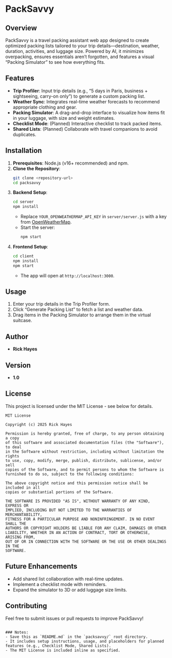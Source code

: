 # PackSavvy

## Overview
PackSavvy is a travel packing assistant web app designed to create optimized packing lists tailored to your trip details—destination, weather, duration, activities, and luggage size. Powered by AI, it minimizes overpacking, ensures essentials aren’t forgotten, and features a visual “Packing Simulator” to see how everything fits.

## Features
- **Trip Profiler**: Input trip details (e.g., “5 days in Paris, business + sightseeing, carry-on only”) to generate a custom packing list.
- **Weather Sync**: Integrates real-time weather forecasts to recommend appropriate clothing and gear.
- **Packing Simulator**: A drag-and-drop interface to visualize how items fit in your luggage, with size and weight estimates.
- **Checklist Mode**: (Planned) Interactive checklist to track packed items.
- **Shared Lists**: (Planned) Collaborate with travel companions to avoid duplicates.

## Installation
1. **Prerequisites**: Node.js (v16+ recommended) and npm.
2. **Clone the Repository**:
   ```bash
   git clone <repository-url>
   cd packsavvy
   ```
3. **Backend Setup**:
   ```bash
   cd server
   npm install
   ```
   - Replace `YOUR_OPENWEATHERMAP_API_KEY` in `server/server.js` with a key from [OpenWeatherMap](https://openweathermap.org/).
   - Start the server:
     ```bash
     npm start
     ```
4. **Frontend Setup**:
   ```bash
   cd client
   npm install
   npm start
   ```
   - The app will open at `http://localhost:3000`.

## Usage
1. Enter your trip details in the Trip Profiler form.
2. Click “Generate Packing List” to fetch a list and weather data.
3. Drag items in the Packing Simulator to arrange them in the virtual suitcase.

## Author
- **Rick Hayes**

## Version
- **1.0**

## License
This project is licensed under the MIT License - see below for details.

```
MIT License

Copyright (c) 2025 Rick Hayes

Permission is hereby granted, free of charge, to any person obtaining a copy
of this software and associated documentation files (the "Software"), to deal
in the Software without restriction, including without limitation the rights
to use, copy, modify, merge, publish, distribute, sublicense, and/or sell
copies of the Software, and to permit persons to whom the Software is
furnished to do so, subject to the following conditions:

The above copyright notice and this permission notice shall be included in all
copies or substantial portions of the Software.

THE SOFTWARE IS PROVIDED "AS IS", WITHOUT WARRANTY OF ANY KIND, EXPRESS OR
IMPLIED, INCLUDING BUT NOT LIMITED TO THE WARRANTIES OF MERCHANTABILITY,
FITNESS FOR A PARTICULAR PURPOSE AND NONINFRINGEMENT. IN NO EVENT SHALL THE
AUTHORS OR COPYRIGHT HOLDERS BE LIABLE FOR ANY CLAIM, DAMAGES OR OTHER
LIABILITY, WHETHER IN AN ACTION OF CONTRACT, TORT OR OTHERWISE, ARISING FROM,
OUT OF OR IN CONNECTION WITH THE SOFTWARE OR THE USE OR OTHER DEALINGS IN THE
SOFTWARE.
```

## Future Enhancements
- Add shared list collaboration with real-time updates.
- Implement a checklist mode with reminders.
- Expand the simulator to 3D or add luggage size limits.

## Contributing
Feel free to submit issues or pull requests to improve PackSavvy!
```

### Notes:
- Save this as `README.md` in the `packsavvy/` root directory.
- It includes setup instructions, usage, and placeholders for planned features (e.g., Checklist Mode, Shared Lists).
- The MIT License is included inline as specified.

